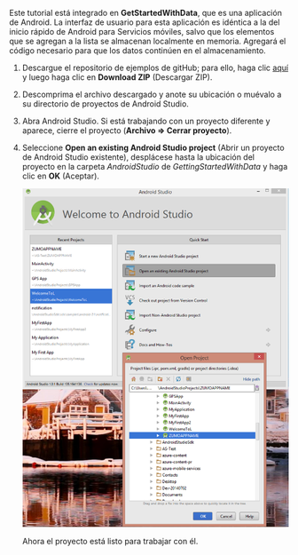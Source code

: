 Este tutorial está integrado en **GetStartedWithData**, que es una aplicación de Android. La interfaz de usuario para esta aplicación es idéntica a la del inicio rápido de Android para Servicios móviles, salvo que los elementos que se agregan a la lista se almacenan localmente en memoria. Agregará el código necesario para que los datos continúen en el almacenamiento.


1. Descargue el repositorio de ejemplos de gitHub; para ello, haga clic <a href="https://github.com/Azure/mobile-services-samples" target="blank">aquí</a> y luego haga clic en **Download ZIP** (Descargar ZIP).

2. Descomprima el archivo descargado y anote su ubicación o muévalo a su directorio de proyectos de Android Studio.

3. Abra Android Studio. Si está trabajando con un proyecto diferente y aparece, cierre el proyecto (**Archivo => Cerrar proyecto**).

4. Seleccione **Open an existing Android Studio project** (Abrir un proyecto de Android Studio existente), desplácese hasta la ubicación del proyecto en la carpeta *AndroidStudio* de *GettingStartedWithData* y haga clic en **OK** (Aceptar).


 	![](./media/mobile-services-android-get-started/android-studio-import-project.png)

	Ahora el proyecto está listo para trabajar con él.
 

<!---HONumber=Oct15_HO3-->